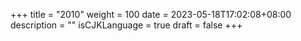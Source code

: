 +++
title = "2010"
weight = 100
date = 2023-05-18T17:02:08+08:00
description = ""
isCJKLanguage = true
draft = false
+++